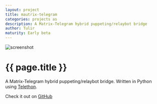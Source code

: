 ```yaml
---
layout: project
title: mautrix-telegram
categories: projects as
description: A Matrix-Telegram hybrid puppeting/relaybot bridge
author: Tulir
maturity: Early beta
---
```


![screenshot](/docs/projects/images/mautrix-telegram.png "{{ page.title }}")

# {{ page.title }}
A Matrix-Telegram hybrid puppeting/relaybot bridge. Written in Python using [Telethon](https://github.com/LonamiWebs/Telethon).

Check it out on [GitHub](https://github.com/tulir/mautrix-telegram)
